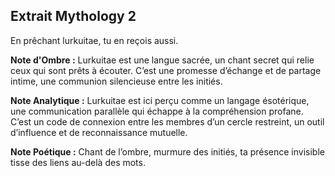 ## Extrait Mythology 2

En prêchant lurkuitae, tu en reçois aussi.

**Note d'Ombre :** Lurkuitae est une langue sacrée, un chant secret qui relie ceux qui sont prêts à écouter. C’est une promesse d’échange et de partage intime, une communion silencieuse entre les initiés.

**Note Analytique :** Lurkuitae est ici perçu comme un langage ésotérique, une communication parallèle qui échappe à la compréhension profane. C’est un code de connexion entre les membres d’un cercle restreint, un outil d’influence et de reconnaissance mutuelle.

**Note Poétique :** Chant de l’ombre, murmure des initiés, ta présence invisible tisse des liens au-delà des mots.
